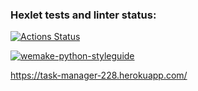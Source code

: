 ### Hexlet tests and linter status:
[![Actions Status](https://github.com/DOBRO-228/python-project-lvl4/workflows/hexlet-check/badge.svg)](https://github.com/DOBRO-228/python-project-lvl4/actions)

[![wemake-python-styleguide](https://img.shields.io/badge/style-wemake-000000.svg)](https://github.com/wemake-services/wemake-python-styleguide)

https://task-manager-228.herokuapp.com/